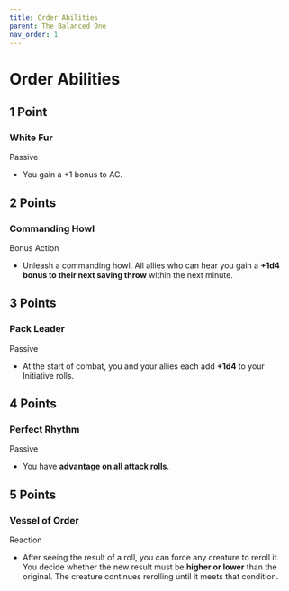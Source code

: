 ```yaml
---
title: Order Abilities
parent: The Balanced One
nav_order: 1
---
```


# Order Abilities

## 1 Point
### White Fur
Passive
* You gain a +1 bonus to AC.

## 2 Points
### Commanding Howl
Bonus Action
* Unleash a commanding howl. All allies who can hear you gain a **+1d4 bonus to their next saving throw** within the next minute.

## 3 Points
### Pack Leader
Passive
* At the start of combat, you and your allies each add **+1d4** to your Initiative rolls.

## 4 Points
### Perfect Rhythm
Passive
* You have **advantage on all attack rolls**.

## 5 Points
### Vessel of Order
Reaction
* After seeing the result of a roll, you can force any creature to reroll it. You decide whether the new result must be **higher or lower** than the original. The creature continues rerolling until it meets that condition.
